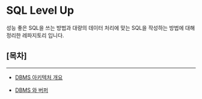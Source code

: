 # SQL Level Up 

성능 좋은 SQL을 쓰는 방법과 대량의 데이터 처리에 맞는 SQL을 작성하는 방법에 대해 정리한 레파지토리 입니다.

## [목차] 
***
- [DBMS 아키텍처 개요](docs/dbms.md) 

- [DBMS 와 버퍼](docs/buffer.md)

